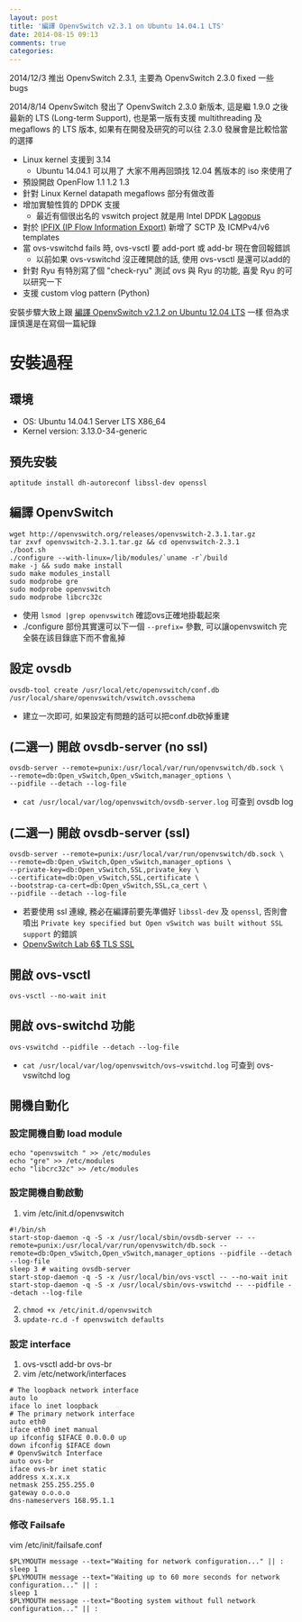 ```yaml
---
layout: post
title: '編譯 OpenvSwitch v2.3.1 on Ubuntu 14.04.1 LTS'
date: 2014-08-15 09:13
comments: true
categories: 
---
```

2014/12/3 推出 OpenvSwitch 2.3.1, 主要為 OpenvSwitch 2.3.0 fixed 一些 bugs 

2014/8/14 OpenvSwitch 發出了 OpenvSwitch 2.3.0 新版本, 這是繼 1.9.0 之後最新的 LTS (Long-term Support), 也是第一版有支援 multithreading 及 megaflows 的 LTS 版本, 如果有在開發及研究的可以往 2.3.0 發展會是比較恰當的選擇

* Linux kernel 支援到 3.14 
	* Ubuntu 14.04.1 可以用了 大家不用再回頭找 12.04 舊版本的 iso 來使用了
* 預設開啟 OpenFlow 1.1 1.2 1.3
* 針對 Linux Kernel datapath megaflows 部分有做改善
* 增加實驗性質的 DPDK 支援
	* 最近有個很出名的 vswitch project 就是用 Intel DPDK [Lagopus](http://lagopus.github.io/)
* 對於 [IPFIX (IP Flow Information Export)](http://en.wikipedia.org/wiki/IP_Flow_Information_Export) 新增了 SCTP 及 ICMPv4/v6 templates
* 當 ovs-vswitchd fails 時, ovs-vsctl 要 add-port 或 add-br 現在會回報錯誤
	* 以前如果 ovs-vswitchd 沒正確開啟的話, 使用 ovs-vsctl 是還可以add的
* 針對 Ryu 有特別寫了個 "check-ryu" 測試 ovs 與 Ryu 的功能, 喜愛 Ryu 的可以研究一下
* 支援 custom vlog pattern (Python)

安裝步驟大致上跟 [編譯 OpenvSwitch v2.1.2 on Ubuntu 12.04 LTS](http://roan.logdown.com/posts/165399-compile-openvswitch-on-ubuntu-1204-lts) 一樣 但為求謹慎還是在寫個一篇紀錄

# 安裝過程
## 環境
  - OS: Ubuntu 14.04.1 Server LTS X86_64 
  - Kernel version:  3.13.0-34-generic

## 預先安裝
```
aptitude install dh-autoreconf libssl-dev openssl
```

## 編譯 OpenvSwitch
```
wget http://openvswitch.org/releases/openvswitch-2.3.1.tar.gz
tar zxvf openvswitch-2.3.1.tar.gz && cd openvswitch-2.3.1
./boot.sh
./configure --with-linux=/lib/modules/`uname -r`/build
make -j && sudo make install
sudo make modules_install
sudo modprobe gre
sudo modprobe openvswitch
sudo modprobe libcrc32c
```
* 使用 ```lsmod |grep openvswitch``` 確認ovs正確地掛載起來
* ./configure 部份其實還可以下一個 ```--prefix=``` 參數, 可以讓openvswitch 完全裝在該目錄底下而不會亂掉

## 設定 ovsdb
```
ovsdb-tool create /usr/local/etc/openvswitch/conf.db /usr/local/share/openvswitch/vswitch.ovsschema
```
* 建立一次即可, 如果設定有問題的話可以把conf.db砍掉重建

## (二選一) 開啟 ovsdb-server (no ssl)
```
ovsdb-server --remote=punix:/usr/local/var/run/openvswitch/db.sock \
--remote=db:Open_vSwitch,Open_vSwitch,manager_options \
--pidfile --detach --log-file
```
* ```cat /usr/local/var/log/openvswitch/ovsdb-server.log``` 可查到 ovsdb log 

## (二選一) 開啟 ovsdb-server (ssl)
```
ovsdb-server --remote=punix:/usr/local/var/run/openvswitch/db.sock \
--remote=db:Open_vSwitch,Open_vSwitch,manager_options \
--private-key=db:Open_vSwitch,SSL,private_key \
--certificate=db:Open_vSwitch,SSL,certificate \
--bootstrap-ca-cert=db:Open_vSwitch,SSL,ca_cert \
--pidfile --detach --log-file
```
* 若要使用 ssl 連線, 務必在編譯前要先準備好 ```libssl-dev``` 及 ```openssl```, 否則會噴出 ```Private key specified but Open vSwitch was built without SSL support``` 的錯誤
* [OpenvSwitch Lab 6$ TLS SSL](http://roan.logdown.com/posts/208707-openvswitch-lab-6-ssl)


## 開啟 ovs-vsctl 
```
ovs-vsctl --no-wait init
```

## 開啟 ovs-switchd 功能
```
ovs-vswitchd --pidfile --detach --log-file
```
* ```cat /usr/local/var/log/openvswitch/ovs−vswitchd.log``` 可查到 ovs-vswitchd log

## 開機自動化
### 設定開機自動 load module 
```
echo "openvswitch " >> /etc/modules
echo "gre" >> /etc/modules
echo "libcrc32c" >> /etc/modules
```

### 設定開機自動啟動
1. vim /etc/init.d/openvswitch
```
#!/bin/sh
start-stop-daemon -q -S -x /usr/local/sbin/ovsdb-server -- --remote=punix:/usr/local/var/run/openvswitch/db.sock --remote=db:Open_vSwitch,Open_vSwitch,manager_options --pidfile --detach --log-file
sleep 3 # waiting ovsdb-server 
start-stop-daemon -q -S -x /usr/local/bin/ovs-vsctl -- --no-wait init
start-stop-daemon -q -S -x /usr/local/sbin/ovs-vswitchd -- --pidfile --detach --log-file
```
2. ```chmod +x /etc/init.d/openvswitch```
3. ```update-rc.d -f openvswitch defaults``` 

### 設定 interface
1. ovs-vsctl add-br ovs-br
2. vim /etc/network/interfaces
```
# The loopback network interface
auto lo
iface lo inet loopback
# The primary network interface
auto eth0
iface eth0 inet manual
up ifconfig $IFACE 0.0.0.0 up
down ifconfig $IFACE down
# OpenvSwitch Interface
auto ovs-br
iface ovs-br inet static
address x.x.x.x
netmask 255.255.255.0
gateway o.o.o.o
dns-nameservers 168.95.1.1
```

### 修改 Failsafe
vim /etc/init/failsafe.conf
```
$PLYMOUTH message --text="Waiting for network configuration..." || :
sleep 1 
$PLYMOUTH message --text="Waiting up to 60 more seconds for network configuration..." || :
sleep 1 
$PLYMOUTH message --text="Booting system without full network configuration..." || :
```

